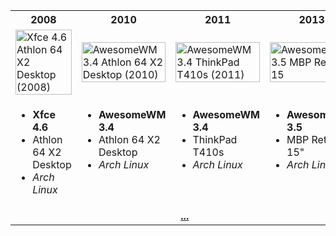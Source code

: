 <table width="100%">
  <tr>
    <th>2008</th>
    <th>2010</th>
    <th>2011</th>
    <th>2013</th>
  <tr>
    <td width="25%">
      <a href="https://github.com/tdy/dots/raw/master/screenshots/xfce_20080929_1680x1050.png">
        <img src="screenshots/xfce_20080929_1680x1050.png" width="100%" alt="Xfce 4.6 Athlon 64 X2 Desktop (2008)" />
      </a>
    </td>
    <td width="25%">
      <a href="https://github.com/tdy/dots/raw/master/screenshots/awesome_20100113_1680x1050.png">
        <img src="screenshots/awesome_20100113_1680x1050.png" width="100%" alt="AwesomeWM 3.4 Athlon 64 X2 Desktop (2010)" />
      </a>
    </td>
    <td width="25%">
      <a href="https://github.com/tdy/dots/raw/master/screenshots/awesome_20110217_1440x900.png">
        <img src="screenshots/awesome_20110217_1440x900.png" width="100%" alt="AwesomeWM 3.4 ThinkPad T410s (2011)" />
      </a>
    </td>
    <td width="25%">
      <a href="https://github.com/tdy/dots/raw/master/screenshots/awesome_20130301_2880x1800.png">
        <img src="screenshots/awesome_20130301_2880x1800.png" width="100%" alt="AwesomeWM 3.5 MBP Retina 15" (2013)" />
      </a>
    </td>
  </tr>
  <tr>
    <td valign="top"><ul><li><strong>Xfce 4.6</strong></li><li>Athlon 64 X2 Desktop</li><li><em>Arch Linux</em></li></ul></td>
    <td valign="top"><ul><li><strong>AwesomeWM 3.4</strong></li><li>Athlon 64 X2 Desktop</li><li><em>Arch Linux</em></li></ul></td>
    <td valign="top"><ul><li><strong>AwesomeWM 3.4</strong></li><li>ThinkPad T410s</li><li><em>Arch Linux</em></li></td>
    <td valign="top"><ul><li><strong>AwesomeWM 3.5</strong></li><li>MBP Retina 15"</li><li><em>Arch Linux</em></li></td>
  <tr>
  <tr><td align="center" colspan="4"><a href="screenshots"><strong>...</strong></a></td></tr>
</table>
